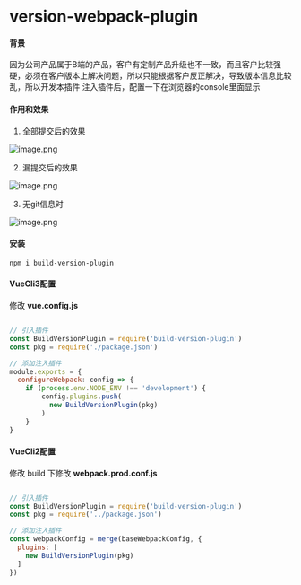 # version-webpack-plugin 

#### 背景
因为公司产品属于B端的产品，客户有定制产品升级也不一致，而且客户比较强硬，必须在客户版本上解决问题，所以只能根据客户反正解决，导致版本信息比较乱，所以开发本插件
注入插件后，配置一下在浏览器的console里面显示
#### 作用和效果

1. 全部提交后的效果

![image.png](https://cdn.nlark.com/yuque/0/2023/png/21894513/1691832620763-5cddf36c-5106-4dc8-bbe8-fc4b529eee7f.png#averageHue=%23f8f7f6&clientId=uf02b0515-1a4a-4&from=paste&height=126&id=u4413d386&originHeight=126&originWidth=514&originalType=binary&ratio=1&rotation=0&showTitle=false&size=8287&status=done&style=none&taskId=u83f21fbb-ee8e-4ec9-92e2-22ac0a1cbd9&title=&width=514)

2. 漏提交后的效果

![image.png](https://cdn.nlark.com/yuque/0/2023/png/21894513/1691832733329-ca34a7db-6245-428d-bd2f-f30ef41eb990.png#averageHue=%23f8f6f4&clientId=uf02b0515-1a4a-4&from=paste&height=166&id=ucb9dd7bd&originHeight=166&originWidth=522&originalType=binary&ratio=1&rotation=0&showTitle=false&size=10603&status=done&style=none&taskId=u9647a176-ba8a-4656-8f85-d146fd18872&title=&width=522)

3. 无git信息时

![image.png](https://cdn.nlark.com/yuque/0/2023/png/21894513/1691833315964-0aa76118-cce8-4727-8ee4-307c21e5c491.png#averageHue=%23fdfddd&clientId=uf02b0515-1a4a-4&from=paste&height=46&id=uaeb1cd38&originHeight=46&originWidth=342&originalType=binary&ratio=1&rotation=0&showTitle=false&size=2674&status=done&style=none&taskId=u0d98cd5d-ead3-4274-afee-655763ee4ec&title=&width=342)
#### 安装

```
npm i build-version-plugin
```

#### VueCli3配置

修改 **vue.config.js**

```javascript

// 引入插件
const BuildVersionPlugin = require('build-version-plugin')
const pkg = require('./package.json')

// 添加注入插件
module.exports = {
  configureWebpack: config => {
    if (process.env.NODE_ENV !== 'development') {
        config.plugins.push(
          new BuildVersionPlugin(pkg)
        )
    }
}

```

#### VueCli2配置

修改 build 下修改 **webpack.prod.conf.js**

```javascript

// 引入插件
const BuildVersionPlugin = require('build-version-plugin')
const pkg = require('../package.json')

// 添加注入插件
const webpackConfig = merge(baseWebpackConfig, {
  plugins: [
    new BuildVersionPlugin(pkg)
  ]
})

```
